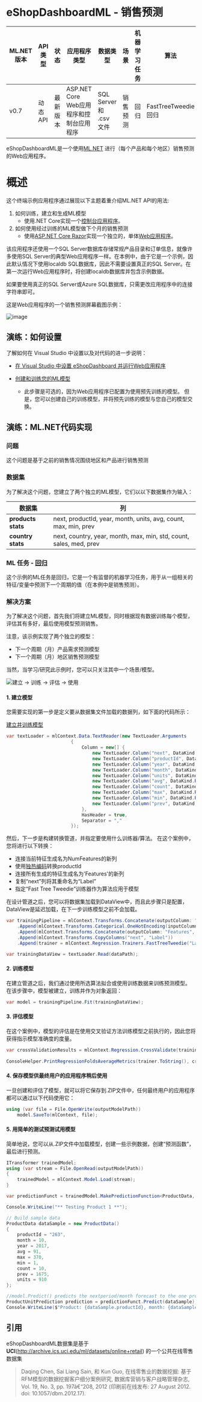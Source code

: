 # eShopDashboardML - 销售预测 

| ML.NET 版本 | API 类型          | 状态                        | 应用程序类型    | 数据类型 | 场景            | 机器学习任务                   | 算法                  |
|----------------|-------------------|-------------------------------|-------------|-----------|---------------------|---------------------------|-----------------------------|
| v0.7           | 动态 API | 最新版本 | ASP.NET Core Web应用程序和控制台应用程序 | SQL Server 和 .csv 文件 | 销售预测  | 回归 | FastTreeTweedie 回归 |


eShopDashboardML是一个使用[ML.NET](https://github.com/dotnet/machinelearning) 进行（每个产品和每个地区）销售预测的Web应用程序。


# 概述

这个终端示例应用程序通过展现以下主题着重介绍ML.NET API的用法:

1. 如何训练，建立和生成ML模型
   - 使用.NET Core实现一个[控制台应用程序](src\eShopForecastModelsTrainer)。
2. 如何使用经过训练的ML模型做下个月的销售预测
   - 使用[ASP.NET Core Razor](https://docs.microsoft.com/aspnet/core/tutorials/razor-pages/)实现一个独立的，单体[Web应用程序](src\eShopDashboard)。

该应用程序还使用一个SQL Server数据库存储常规产品目录和订单信息，就像许多使用SQL Server的典型Web应用程序一样。在本例中，由于它是一个示例，因此默认情况下使用localdb SQL数据库，因此不需要设置真正的SQL Server。在第一次运行Web应用程序时，将创建localdb数据库并包含示例数据。

如果要使用真正的SQL Server或Azure SQL数据库，只需更改应用程序中的连接字符串即可。

这是Web应用程序的一个销售预测屏幕截图示例：

![image](./docs/images/eShopDashboard.png)

## 演练：如何设置

了解如何在 Visual Studio 中设置以及对代码的进一步说明：

- [在 Visual Studio 中设置 eShopDashboard 并运行Web应用程序](docs/Setting-up-eShopDashboard-in-Visual-Studio-and-running-it.md)

- [创建和训练您的ML模型](docs/Create-and-train-the-models-%5BOptional%5D.md)
  - 此步骤是可选的，因为Web应用程序已配置为使用预先训练的模型。 但是，您可以创建自己的训练模型，并将预先训练的模型与您自己的模型交换。

## 演练：ML.NET代码实现

### 问题

这个问题是基于之前的销售情况围绕地区和产品进行销售预测

### 数据集

为了解决这个问题，您建立了两个独立的ML模型，它们以以下数据集作为输入：

| 数据集 | 列 |
|----------|--------|
| **products stats**  | next, productId, year, month, units, avg, count, max, min, prev      |
| **country stats**  | next, country, year, month, max, min, std, count, sales, med, prev   |

### ML 任务 - [回归](https://docs.microsoft.com/en-us/dotnet/machine-learning/resources/tasks#regression)

这个示例的ML任务是回归，它是一个有监督的机器学习任务，用于从一组相关的特征/变量中预测下一个周期的值（在本例中是销售预测）。

### 解决方案

为了解决这个问题，首先我们将建立ML模型，同时根据现有数据训练每个模型，评估其有多好，最后使用模型预测销售。

注意，该示例实现了两个独立的模型：
- 下一个周期（月）产品需求预测模型
- 下一个周期（月）地区销售预测模型

当然，当学习/研究此示例时，您可以只关注其中一个场景/模型。

![建立 -> 训练 -> 评估 -> 使用](docs/images/modelpipeline.png)

#### 1. 建立模型

您需要实现的第一步是定义要从数据集文件加载的数据列，如下面的代码所示：

[建立并训练模型](./src/eShopForecastModelsTrainer/ProductModelHelper.cs)

```csharp
var textLoader = mlContext.Data.TextReader(new TextLoader.Arguments
                        {
                            Column = new[] {
                                new TextLoader.Column("next", DataKind.R4, 0 ),
                                new TextLoader.Column("productId", DataKind.Text, 1 ),
                                new TextLoader.Column("year", DataKind.R4, 2 ),
                                new TextLoader.Column("month", DataKind.R4, 3 ),
                                new TextLoader.Column("units", DataKind.R4, 4 ),
                                new TextLoader.Column("avg", DataKind.R4, 5 ),
                                new TextLoader.Column("count", DataKind.R4, 6 ),
                                new TextLoader.Column("max", DataKind.R4, 7 ),
                                new TextLoader.Column("min", DataKind.R4, 8 ),
                                new TextLoader.Column("prev", DataKind.R4, 9 )
                            },
                            HasHeader = true,
                            Separator = ","
                        });
```

然后，下一步是构建转换管道，并指定要使用什么训练器/算法。
在这个案例中，您将进行以下转换：
- 连接当前特征生成名为NumFeatures的新列
- 使用[独热编码](https://en.wikipedia.org/wiki/One-hot)转换productId
- 连接所有生成的特征生成名为'Features'的新列
- 复制“next”列将其重命名为“Label”
- 指定“Fast Tree Tweedie”训练器作为算法应用于模型

在设计管道之后，您可以将数据集加载到DataView中，而且此步骤只是配置，DataView是延迟加载，在下一步训练模型之前不会加载。

```csharp
var trainingPipeline = mlContext.Transforms.Concatenate(outputColumn: "NumFeatures", "year", "month", "units", "avg", "count", "max", "min", "prev" )
    .Append(mlContext.Transforms.Categorical.OneHotEncoding(inputColumn:"productId", outputColumn:"CatFeatures"))
    .Append(mlContext.Transforms.Concatenate(outputColumn: "Features", "NumFeatures", "CatFeatures"))
    .Append(mlContext.Transforms.CopyColumns("next", "Label"))
    .Append(trainer = mlContext.Regression.Trainers.FastTreeTweedie("Label", "Features"));

var trainingDataView = textLoader.Read(dataPath);
```


#### 2. 训练模型

在建立管道之后，我们通过使用所选算法拟合或使用训练数据来训练预测模型。 在该步骤中，模型被建立，训练并作为对象返回：

```csharp
var model = trainingPipeline.Fit(trainingDataView);
```

#### 3. 评估模型

在这个案例中，模型的评估是在使用交叉验证方法训练模型之前执行的，因此您将获得指示模型准确度的度量。

```csharp
var crossValidationResults = mlContext.Regression.CrossValidate(trainingDataView, trainingPipeline, numFolds: 6, labelColumn: "Label");
            
ConsoleHelper.PrintRegressionFoldsAverageMetrics(trainer.ToString(), crossValidationResults);
```

#### 4. 保存模型供最终用户的应用程序稍后使用

一旦创建和评估了模型，就可以将它保存到.ZIP文件中，任何最终用户的应用程序都可以通过以下代码使用它：

```csharp            
using (var file = File.OpenWrite(outputModelPath))
    model.SaveTo(mlContext, file);
```

#### 5. 用简单的测试预测试用模型

简单地说，您可以从.ZIP文件中加载模型，创建一些示例数据，创建“预测函数”，最后进行预测。 

```csharp
ITransformer trainedModel;
using (var stream = File.OpenRead(outputModelPath))
{
    trainedModel = mlContext.Model.Load(stream);
}

var predictionFunct = trainedModel.MakePredictionFunction<ProductData, ProductUnitPrediction>(mlContext);

Console.WriteLine("** Testing Product 1 **");

// Build sample data
ProductData dataSample = new ProductData()
{
    productId = "263",
    month = 10,
    year = 2017,
    avg = 91,
    max = 370,
    min = 1,
    count = 10,
    prev = 1675,
    units = 910
};

//model.Predict() predicts the nextperiod/month forecast to the one provided
ProductUnitPrediction prediction = predictionFunct.Predict(dataSample);
Console.WriteLine($"Product: {dataSample.productId}, month: {dataSample.month + 1}, year: {dataSample.year} - Real value (units): 551, Forecast Prediction (units): {prediction.Score}");

```

## 引用
eShopDashboardML数据集是基于**UCI**(http://archive.ics.uci.edu/ml/datasets/online+retail) 的一个公共在线零售数据集
> Daqing Chen, Sai Liang Sain, 和 Kun Guo, 在线零售业的数据挖掘: 基于RFM模型的数据挖掘客户细分案例研究, 数据库营销与客户战略管理杂志, Vol. 19, No. 3, pp. 197â€“208, 2012 (印刷前在线发布: 27 August 2012. doi: 10.1057/dbm.2012.17).
